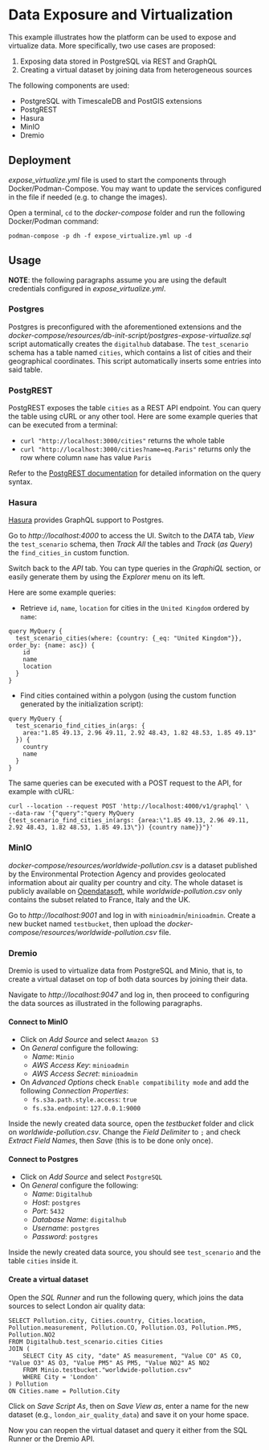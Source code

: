 # Data Exposure and Virtualization

This example illustrates how the platform can be used to expose and virtualize data. More specifically, two use cases are proposed:

1. Exposing data stored in PostgreSQL via REST and GraphQL
2. Creating a virtual dataset by joining data from heterogeneous sources

The following components are used:

- PostgreSQL with TimescaleDB and PostGIS extensions
- PostgREST
- Hasura
- MinIO
- Dremio

## Deployment

*expose_virtualize.yml* file is used to start the components through Docker/Podman-Compose. You may want to update the services configured in the file if needed (e.g. to change the images).

Open a terminal, `cd` to the *docker-compose* folder and run the following Docker/Podman command:

```shell
podman-compose -p dh -f expose_virtualize.yml up -d
```

## Usage

**NOTE**: the following paragraphs assume you are using the default credentials configured in *expose_virtualize.yml*.

### Postgres

Postgres is preconfigured with the aforementioned extensions and the *docker-compose/resources/db-init-script/postgres-expose-virtualize.sql* script automatically creates the `digitalhub` database. The `test_scenario` schema has a table named `cities`, which contains a list of cities and their geographical coordinates. This script automatically inserts some entries into said table.

### PostgREST

PostgREST exposes the table `cities` as a REST API endpoint. You can query the table using cURL or any other tool. Here are some example queries that can be executed from a terminal:

- `curl "http://localhost:3000/cities"` returns the whole table
- `curl "http://localhost:3000/cities?name=eq.Paris"` returns only the row where column `name` has value `Paris`

Refer to the [PostgREST documentation](https://postgrest.org/en/stable/api.html) for detailed information on the query syntax.

### Hasura

[Hasura](https://github.com/hasura/graphql-engine) provides GraphQL support to Postgres.

Go to *http://localhost:4000* to access the UI. Switch to the *DATA* tab, *View* the `test_scenario` schema, then *Track All* the tables and *Track* (*as Query*) the `find_cities_in` custom function.

Switch back to the *API* tab. You can type queries in the *GraphiQL* section, or easily generate them by using the *Explorer* menu on its left.

Here are some example queries:

- Retrieve `id`, `name`, `location` for cities in the `United Kingdom` ordered by `name`:

```
query MyQuery {
  test_scenario_cities(where: {country: {_eq: "United Kingdom"}}, order_by: {name: asc}) {
    id
    name
    location
  }
}
```

- Find cities contained within a polygon (using the custom function generated by the initialization script):

```
query MyQuery {
  test_scenario_find_cities_in(args: {
    area:"1.85 49.13, 2.96 49.11, 2.92 48.43, 1.82 48.53, 1.85 49.13"
  }) {
    country
    name
  }
}
```

The same queries can be executed with a POST request to the API, for example with cURL:

```
curl --location --request POST 'http://localhost:4000/v1/graphql' \
--data-raw '{"query":"query MyQuery {test_scenario_find_cities_in(args: {area:\"1.85 49.13, 2.96 49.11, 2.92 48.43, 1.82 48.53, 1.85 49.13\"}) {country name}}"}'
```

### MinIO

*docker-compose/resources/worldwide-pollution.csv* is a dataset published by the Environmental Protection Agency and provides geolocated information about air quality per country and city. The whole dataset is publicly available on [Opendatasoft](https://public.opendatasoft.com/explore/dataset/worldwide-pollution/information/?disjunctive.country&disjunctive.filename), while *worldwide-pollution.csv* only contains the subset related to France, Italy and the UK.

Go to *http://localhost:9001* and log in with `minioadmin`/`minioadmin`. Create a new bucket named `testbucket`, then upload the *docker-compose/resources/worldwide-pollution.csv* file.

### Dremio

Dremio is used to virtualize data from PostgreSQL and Minio, that is, to create a virtual dataset on top of both data sources by joining their data.

Navigate to *http://localhost:9047* and log in, then proceed to configuring the data sources as illustrated in the following paragraphs.

#### Connect to MinIO

- Click on *Add Source* and select `Amazon S3`
- On *General* configure the following:
    - *Name*: `Minio`
    - *AWS Access Key*: `minioadmin`
    - *AWS Access Secret*: `minioadmin`
- On *Advanced Options* check `Enable compatibility mode` and add the following *Connection Properties*:
    - `fs.s3a.path.style.access`: `true`
    - `fs.s3a.endpoint`: `127.0.0.1:9000`

Inside the newly created data source, open the *testbucket* folder and click on *worldwide-pollution.csv*. Change the *Field Delimiter* to `;` and check *Extract Field Names*, then *Save* (this is to be done only once).

#### Connect to Postgres

- Click on *Add Source* and select `PostgreSQL`
- On *General* configure the following:
    - *Name*: `Digitalhub`
    - *Host*: `postgres`
    - *Port*: `5432`
    - *Database Name*: `digitalhub`
    - *Username*: `postgres`
    - *Password*: `postgres`

Inside the newly created data source, you should see `test_scenario` and the table `cities` inside it.

#### Create a virtual dataset

Open the *SQL Runner* and run the following query, which joins the data sources to select London air quality data:

```
SELECT Pollution.city, Cities.country, Cities.location, Pollution.measurement, Pollution.CO, Pollution.O3, Pollution.PM5, Pollution.NO2
FROM Digitalhub.test_scenario.cities Cities
JOIN (
    SELECT City AS city, "date" AS measurement, "Value CO" AS CO, "Value O3" AS O3, "Value PM5" AS PM5, "Value NO2" AS NO2
    FROM Minio.testbucket."worldwide-pollution.csv"
    WHERE City = 'London'
) Pollution
ON Cities.name = Pollution.City
```

Click on *Save Script As*, then on *Save View as*, enter a name for the new dataset (e.g., `london_air_quality_data`) and save it on your home space.

Now you can reopen the virtual dataset and query it either from the SQL Runner or the Dremio API.
